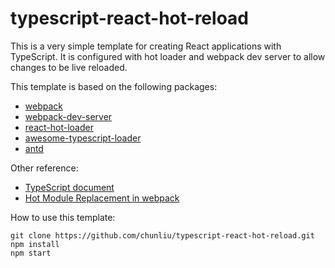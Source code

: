 # typescript-react-hot-reload

This is a very simple template for creating React applications with TypeScript. It is configured with hot loader and webpack dev server to allow changes to be live reloaded. 

This template is based on the following packages: 

* [webpack](https://webpack.js.org/)
* [webpack-dev-server](https://github.com/webpack/webpack-dev-server)
* [react-hot-loader](https://github.com/gaearon/react-hot-loader)
* [awesome-typescript-loader](https://github.com/s-panferov/awesome-typescript-loader)
* [antd](https://ant.design/docs/react/introduce)

Other reference:

* [TypeScript document](https://www.typescriptlang.org/docs/handbook/react-&-webpack.html)
* [Hot Module Replacement in webpack](https://webpack.js.org/guides/hmr-react/)

How to use this template: 

```
git clone https://github.com/chunliu/typescript-react-hot-reload.git
npm install
npm start
```